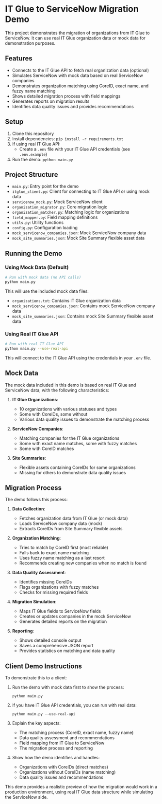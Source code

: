 # IT Glue to ServiceNow Migration Demo

This project demonstrates the migration of organizations from IT Glue to ServiceNow. It can use real IT Glue organization data or mock data for demonstration purposes.

## Features

- Connects to the IT Glue API to fetch real organization data (optional)
- Simulates ServiceNow with mock data based on real ServiceNow companies
- Demonstrates organization matching using CoreID, exact name, and fuzzy name matching
- Shows detailed migration process with field mappings
- Generates reports on migration results
- Identifies data quality issues and provides recommendations

## Setup

1. Clone this repository
2. Install dependencies: `pip install -r requirements.txt`
3. If using real IT Glue API:
   - Create a `.env` file with your IT Glue API credentials (see `.env.example`)
4. Run the demo: `python main.py`

## Project Structure

- `main.py`: Entry point for the demo
- `itglue_client.py`: Client for connecting to IT Glue API or using mock data
- `servicenow_mock.py`: Mock ServiceNow client
- `organization_migrator.py`: Core migration logic
- `organization_matcher.py`: Matching logic for organizations
- `field_mapper.py`: Field mapping definitions
- `utils.py`: Utility functions
- `config.py`: Configuration loading
- `mock_servicenow_companies.json`: Mock ServiceNow company data
- `mock_site_summaries.json`: Mock Site Summary flexible asset data

## Running the Demo

### Using Mock Data (Default)

```bash
# Run with mock data (no API calls)
python main.py
```

This will use the included mock data files:
- `organizations.txt`: Contains IT Glue organization data
- `mock_servicenow_companies.json`: Contains mock ServiceNow company data
- `mock_site_summaries.json`: Contains mock Site Summary flexible asset data

### Using Real IT Glue API

```bash
# Run with real IT Glue API
python main.py --use-real-api
```

This will connect to the IT Glue API using the credentials in your `.env` file.

## Mock Data

The mock data included in this demo is based on real IT Glue and ServiceNow data, with the following characteristics:

1. **IT Glue Organizations**:
   - 10 organizations with various statuses and types
   - Some with CoreIDs, some without
   - Various data quality issues to demonstrate the matching process

2. **ServiceNow Companies**:
   - Matching companies for the IT Glue organizations
   - Some with exact name matches, some with fuzzy matches
   - Some with CoreID matches

3. **Site Summaries**:
   - Flexible assets containing CoreIDs for some organizations
   - Missing for others to demonstrate data quality issues

## Migration Process

The demo follows this process:

1. **Data Collection**:
   - Fetches organization data from IT Glue (or mock data)
   - Loads ServiceNow company data (mock)
   - Extracts CoreIDs from Site Summary flexible assets

2. **Organization Matching**:
   - Tries to match by CoreID first (most reliable)
   - Falls back to exact name matching
   - Uses fuzzy name matching as a last resort
   - Recommends creating new companies when no match is found

3. **Data Quality Assessment**:
   - Identifies missing CoreIDs
   - Flags organizations with fuzzy matches
   - Checks for missing required fields

4. **Migration Simulation**:
   - Maps IT Glue fields to ServiceNow fields
   - Creates or updates companies in the mock ServiceNow
   - Generates detailed reports on the migration

5. **Reporting**:
   - Shows detailed console output
   - Saves a comprehensive JSON report
   - Provides statistics on matching and data quality

## Client Demo Instructions

To demonstrate this to a client:

1. Run the demo with mock data first to show the process:
   ```
   python main.py
   ```

2. If you have IT Glue API credentials, you can run with real data:
   ```
   python main.py --use-real-api
   ```

3. Explain the key aspects:
   - The matching process (CoreID, exact name, fuzzy name)
   - Data quality assessment and recommendations
   - Field mapping from IT Glue to ServiceNow
   - The migration process and reporting

4. Show how the demo identifies and handles:
   - Organizations with CoreIDs (direct matches)
   - Organizations without CoreIDs (name matching)
   - Data quality issues and recommendations

This demo provides a realistic preview of how the migration would work in a production environment, using real IT Glue data structure while simulating the ServiceNow side.